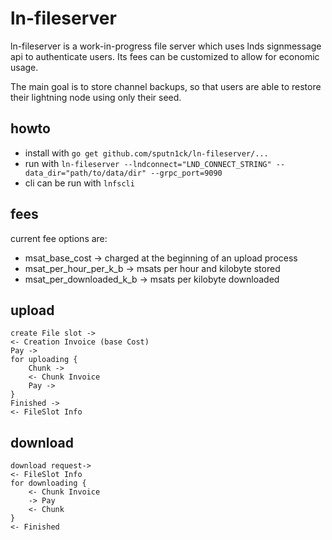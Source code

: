 # ln-fileserver

ln-fileserver is a work-in-progress file server which uses lnds signmessage api to authenticate users. Its fees can be customized to allow for economic usage.

The main goal is to store channel backups, so that users are able to restore their lightning node using only their seed.

## howto
- install with ```go get github.com/sputn1ck/ln-fileserver/...```
- run with ```ln-fileserver --lndconnect="LND_CONNECT_STRING" --data_dir="path/to/data/dir" --grpc_port=9090```
- cli can be run with ```lnfscli```
## fees

current fee options are:

- msat_base_cost -> charged at the beginning of an upload process
- msat_per_hour_per_k_b -> msats per hour and kilobyte stored
- msat_per_downloaded_k_b -> msats per kilobyte downloaded

## upload
```
create File slot ->
<- Creation Invoice (base Cost)
Pay ->
for uploading {
    Chunk ->
    <- Chunk Invoice  
    Pay ->
}
Finished ->
<- FileSlot Info
```
## download
```
download request->
<- FileSlot Info
for downloading {
    <- Chunk Invoice
    -> Pay
    <- Chunk
}
<- Finished
```
